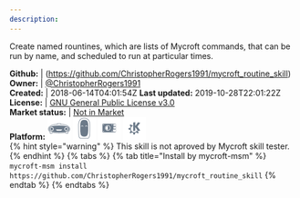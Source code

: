 ```yaml
---
description: 
---
```

Create named rountines, which are lists of Mycroft commands, that can be run by name, and scheduled to run at particular times.

**Github:** | (https://github.com/ChristopherRogers1991/mycroft_routine_skill)  
**Owner:** | [@ChristopherRogers1991](https://github.com/ChristopherRogers1991)  
**Created:** | 2018-06-14T04:01:54Z  **Last updated:** 2019-10-28T22:01:22Z  
**License:** | [GNU General Public License v3.0](https://api.github.com/licenses/gpl-3.0)  
**Market status:** | [Not in Market](https://market.mycroft.ai/skill/)  
**Platform:**   ![](.gitbook/assets/mark-1-icon.png)  ![](.gitbook/assets/mark-2-icon.png)  ![](.gitbook/assets/picroft-icon.png)  ![](.gitbook/assets/kde.png)   
{% hint style="warning" %}
This skill is not aproved by Mycroft skill tester.
{% endhint %}
  {% tabs %}
{% tab title="Install by mycroft-msm" %}
``` mycroft-msm install https://github.com/ChristopherRogers1991/mycroft_routine_skill```
{% endtab %}
  {% endtabs %}
  